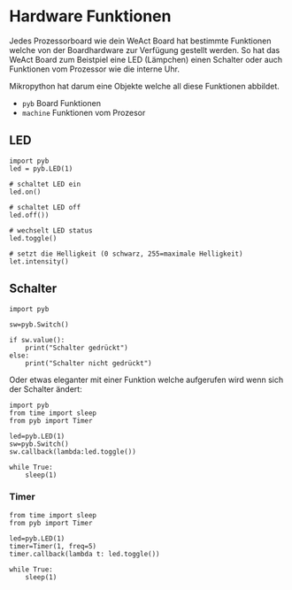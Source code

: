 # Hardware Funktionen

Jedes Prozessorboard wie dein WeAct Board hat bestimmte Funktionen welche von der Boardhardware zur Verfügung gestellt werden. So hat das WeAct Board zum Beistpiel eine LED (Lämpchen) einen Schalter oder auch Funktionen vom Prozessor wie die interne Uhr.

Mikropython hat darum eine Objekte welche all diese Funktionen abbildet.

- `pyb` Board Funktionen
- `machine` Funktionen vom Prozesor


## LED


```
import pyb
led = pyb.LED(1)

# schaltet LED ein
led.on()

# schaltet LED off
led.off())

# wechselt LED status 
led.toggle()

# setzt die Helligkeit (0 schwarz, 255=maximale Helligkeit)
let.intensity()
```

## Schalter

```
import pyb

sw=pyb.Switch()

if sw.value():
    print("Schalter gedrückt")
else:
    print("Schalter nicht gedrückt")

```

Oder etwas eleganter mit einer Funktion welche aufgerufen wird wenn sich der Schalter ändert:

```
import pyb
from time import sleep
from pyb import Timer

led=pyb.LED(1)
sw=pyb.Switch()
sw.callback(lambda:led.toggle())

while True:
    sleep(1)
```

### Timer


```
from time import sleep
from pyb import Timer

led=pyb.LED(1)
timer=Timer(1, freq=5)
timer.callback(lambda t: led.toggle())

while True:
    sleep(1)

```

